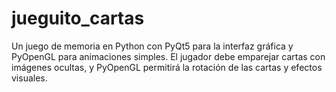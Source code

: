 # jueguito_cartas
Un juego de memoria en Python con PyQt5 para la interfaz gráfica y PyOpenGL para animaciones simples. El jugador debe emparejar cartas con imágenes ocultas, y PyOpenGL permitirá la rotación de las cartas y efectos visuales.
